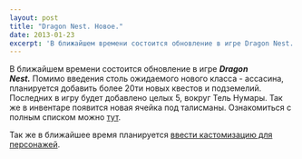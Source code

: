 ```yaml
---
layout: post
title: "Dragon Nest. Новое."
date: 2013-01-23
excerpt: 'В ближайшем времени состоится обновление в игре Dragon Nest. Помимо введения столь ожидаемого нового класса - ассасина, планируется добавить более 20ти новых квестов и подземелий. Последних в игру будет добавлено целых 5, вокруг Тель Нумары...'
---
```


В ближайшем времени состоится обновление в игре <em><strong>Dragon Nest.</strong> </em>Помимо введения столь ожидаемого нового класса - ассасина, планируется добавить более 20ти новых квестов и подземелий. Последних в игру будет добавлено целых 5, вокруг Тель Нумары. Так же в инвентаре появится новая ячейка под талисманы. Ознакомиться с полным списком можно <a href="http://dn.mmosite.com/news/2013-01-21/dragon_nest_cn_future_update_new_class_assassin.shtml">тут</a>.

Так же в ближайшее время планируется <a href="http://dn.mmosite.com/news/2013-01-21/dragon_nest_cn_january_2013_new_costume_1.shtml">ввести кастомизацию для персонажей</a>.